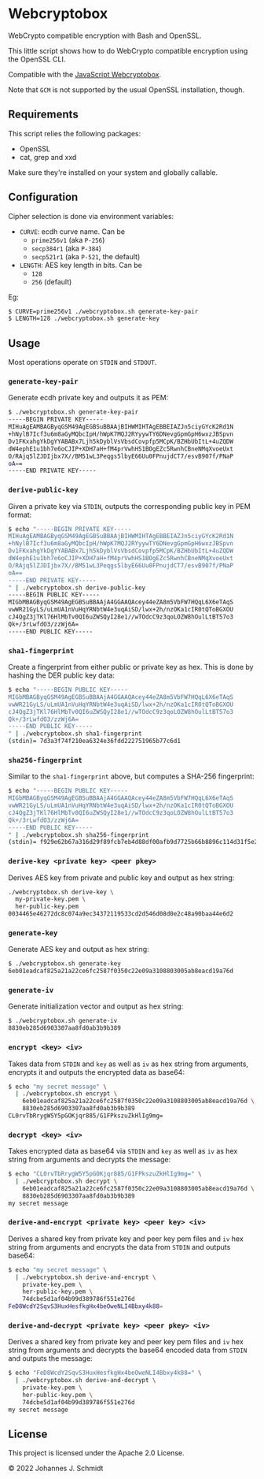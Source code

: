 # Webcryptobox
WebCrypto compatible encryption with Bash and OpenSSL.

This little script shows how to do WebCrypto compatible encryption using the OpenSSL CLI.

Compatible with the [JavaScript Webcryptobox](https://github.com/jo/webcryptobox-js).

Note that `GCM` is not supported by the usual OpenSSL installation, though.

## Requirements
This script relies the following packages:

* OpenSSL
* cat, grep and xxd

Make sure they're installed on your system and globally callable.

## Configuration
Cipher selection is done via environment variables:

* `CURVE`: ecdh curve name. Can be
  - `prime256v1` (aka `P-256`)
  - `secp384r1` (aka `P-384`)
  - `secp521r1` (aka `P-521`, the default)
* `LENGTH`: AES key length in bits. Can be
  - `128`
  - `256` (default)

Eg:

```sh
$ CURVE=prime256v1 ./webcryptobox.sh generate-key-pair
$ LENGTH=128 ./webcryptobox.sh generate-key
```

## Usage
Most operations operate on `STDIN` and `STDOUT`.

### `generate-key-pair`
Generate ecdh private key and outputs it as PEM:

```sh
$ ./webcryptobox.sh generate-key-pair
-----BEGIN PRIVATE KEY-----
MIHuAgEAMBAGByqGSM49AgEGBSuBBAAjBIHWMIHTAgEBBEIAZJn5ciyGYcK2Rd1N
+hNylB7Icf3u6m8aGyMQbcIpH/hWpK7MQJ2RYyywTY6DNevgGpmGpH6wxzJBSpvn
Dv1FKxahgYkDgYYABABx7Ljh5kDyblVsVbsdCovpfp5MCpK/BZHbUbItL+4uZQDW
dW4ephE1u1bh7e6oCJIP+XDH7aH+fM4prVwhHS1BOgEZc5RwnhCBneNMqXvoeUxt
O/RAjq5lZJDIjbx7X//BM51wL3Peqgs5lbyE66Uu0FPnujdCT7/esvB907f/PNaP
oA==
-----END PRIVATE KEY-----
```

### `derive-public-key`
Given a private key via `STDIN`, outputs the corresponding public key in PEM format:

```sh
$ echo "-----BEGIN PRIVATE KEY-----
MIHuAgEAMBAGByqGSM49AgEGBSuBBAAjBIHWMIHTAgEBBEIAZJn5ciyGYcK2Rd1N
+hNylB7Icf3u6m8aGyMQbcIpH/hWpK7MQJ2RYyywTY6DNevgGpmGpH6wxzJBSpvn
Dv1FKxahgYkDgYYABABx7Ljh5kDyblVsVbsdCovpfp5MCpK/BZHbUbItL+4uZQDW
dW4ephE1u1bh7e6oCJIP+XDH7aH+fM4prVwhHS1BOgEZc5RwnhCBneNMqXvoeUxt
O/RAjq5lZJDIjbx7X//BM51wL3Peqgs5lbyE66Uu0FPnujdCT7/esvB907f/PNaP
oA==
-----END PRIVATE KEY-----
" | ./webcryptobox.sh derive-public-key
-----BEGIN PUBLIC KEY-----
MIGbMBAGByqGSM49AgEGBSuBBAAjA4GGAAQAcey44eZA8m5VbFW7HQqL6X6eTAqS
vwWR21GyLS/uLmUA1nVuHqYRNbtW4e3uqAiSD/lwx+2h/nzOKa1cIR0tQToBGXOU
cJ4QgZ3jTKl76HlMbTv0QI6uZWSQyI28e1//wTOdcC9z3qoLOZW8hOulLtBT57o3
Qk+/3rLwfdO3/zzWj6A=
-----END PUBLIC KEY-----
```

### `sha1-fingerprint`
Create a fingerprint from either public or private key as hex. This is done by hashing the DER public key data:

```sh
$ echo "-----BEGIN PUBLIC KEY-----
MIGbMBAGByqGSM49AgEGBSuBBAAjA4GGAAQAcey44eZA8m5VbFW7HQqL6X6eTAqS
vwWR21GyLS/uLmUA1nVuHqYRNbtW4e3uqAiSD/lwx+2h/nzOKa1cIR0tQToBGXOU
cJ4QgZ3jTKl76HlMbTv0QI6uZWSQyI28e1//wTOdcC9z3qoLOZW8hOulLtBT57o3
Qk+/3rLwfdO3/zzWj6A=
-----END PUBLIC KEY-----
" | ./webcryptobox.sh sha1-fingerprint
(stdin)= 7d3a3f74f210ea6324e36fdd222751965b77c6d1
```

### `sha256-fingerprint`
Similar to the `sha1-fingerprint` above, but computes a SHA-256 fingerprint:

```sh
$ echo "-----BEGIN PUBLIC KEY-----
MIGbMBAGByqGSM49AgEGBSuBBAAjA4GGAAQAcey44eZA8m5VbFW7HQqL6X6eTAqS
vwWR21GyLS/uLmUA1nVuHqYRNbtW4e3uqAiSD/lwx+2h/nzOKa1cIR0tQToBGXOU
cJ4QgZ3jTKl76HlMbTv0QI6uZWSQyI28e1//wTOdcC9z3qoLOZW8hOulLtBT57o3
Qk+/3rLwfdO3/zzWj6A=
-----END PUBLIC KEY-----
" | ./webcryptobox.sh sha256-fingerprint
(stdin)= f929e62b67a316d29f89fcb7eb4d88df00afb9d7725b66b8896c114d31f5e237
```

### `derive-key <private key> <peer pkey>`
Derives AES key from private and public key and output as hex string:

```sh
./webcryptobox.sh derive-key \
  my-private-key.pem \
  her-public-key.pem
0034465e46272dc8c074a9ec34372119533cd2d546d08d0e2c48a90baa44e6d2
```

### `generate-key`
Generate AES key and output as hex string:

```sh
$ ./webcryptobox.sh generate-key
6eb01eadcaf825a21a22ce6fc2587f0350c22e09a3108803005ab8eacd19a76d
```

### `generate-iv`
Generate initialization vector and output as hex string:

```sh
$ ./webcryptobox.sh generate-iv
8830eb285d6903307aa8fd0ab3b9b389
```

### `encrypt <key> <iv>`
Takes data from `STDIN` and `key` as well as `iv` as hex string from arguments, encrypts it and outputs the encrypted data as base64:

```sh
$ echo "my secret message" \
  | ./webcryptobox.sh encrypt \
    6eb01eadcaf825a21a22ce6fc2587f0350c22e09a3108803005ab8eacd19a76d \
    8830eb285d6903307aa8fd0ab3b9b389
CL0rvTbRrygW5Y5pGOKjqr885/G1FPkszuZkHlIg9mg=
```

### `decrypt <key> <iv>`
Takes encrypted data as base64 via `STDIN` and `key` as well as `iv` as hex string from arguments and decrypts the message:

```sh
$ echo "CL0rvTbRrygW5Y5pGOKjqr885/G1FPkszuZkHlIg9mg=" \
  | ./webcryptobox.sh decrypt \
    6eb01eadcaf825a21a22ce6fc2587f0350c22e09a3108803005ab8eacd19a76d \
    8830eb285d6903307aa8fd0ab3b9b389
my secret message
```

### `derive-and-encrypt <private key> <peer key> <iv>`
Derives a shared key from private key and peer key pem files and `iv` hex string from arguments and encrypts the data from `STDIN` and outputs base64:

```sh
$ echo "my secret message" \
  | ./webcryptobox.sh derive-and-encrypt \
    private-key.pem \
    her-public-key.pem \
    74dcbe5d1af04b99d389786f551e276d
FeD8WcdY2SqvS3HuxHesfkgHx4beOweNLI4Bbxy4k88=
```

### `derive-and-decrypt <private key> <peer pkey> <iv>`
Derives a shared key from private key and peer key pem files and `iv` hex string from arguments and decrypts the base64 encoded data from `STDIN` and outputs the message:

```sh
$ echo "FeD8WcdY2SqvS3HuxHesfkgHx4beOweNLI4Bbxy4k88=" \
  | ./webcryptobox.sh derive-and-decrypt \
    private-key.pem \
    her-public-key.pem \
    74dcbe5d1af04b99d389786f551e276d
my secret message
```


## License
This project is licensed under the Apache 2.0 License.

© 2022 Johannes J. Schmidt
